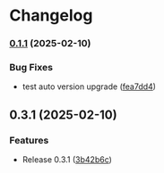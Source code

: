 # Changelog

### [0.1.1](https://www.github.com/openvitae-tech/scorm-package/compare/v0.1.0...v0.1.1) (2025-02-10)


### Bug Fixes

* test auto version upgrade ([fea7dd4](https://www.github.com/openvitae-tech/scorm-package/commit/fea7dd4c0a756179251f112032fe258d3278cf19))

## 0.3.1 (2025-02-10)

### Features

- Release 0.3.1 ([3b42b6c](https://www.github.com/openvitae-tech/scorm-package/commit/3b42b6ce908929776a69de67c159dc0a67388645))
